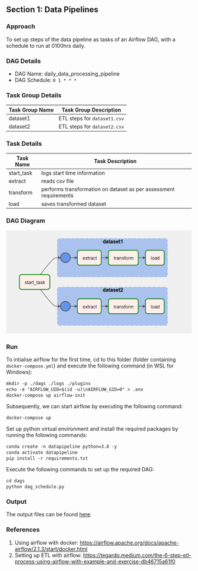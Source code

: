 ## Section 1: Data Pipelines

### Approach
To set up steps of the data pipeline as tasks of an Airflow DAG, with a schedule to run at 0100hrs daily.

### DAG Details
* DAG Name: daily_data_processing_pipeline
* DAG Schedule: `0 1 * * *`

### Task Group Details
| Task Group Name | Task Group Description |
| --- | --- |
| dataset1 | ETL steps for `dataset1.csv` |
| dataset2 | ETL steps for `dataset2.csv` |

### Task Details
| Task Name | Task Description |
| --- | --- |
| start_task | logs start time information |
| extract | reads csv file |
| transform | performs transformation on dataset as per assessment requirements |
| load | saves transformed dataset |

### DAG Diagram
![](dag-diagram.png)

### Run
To intialise airflow for the first time, cd to this folder (folder containing `docker-compose.yml`) and execute the following command (in WSL for Windows):
```
mkdir -p ./dags ./logs ./plugins
echo -e "AIRFLOW_UID=$(id -u)\nAIRFLOW_GID=0" > .env
docker-compose up airflow-init
```

Subsequently, we can start airflow by executing the following command:
```
docker-compose up
```

Set up python virtual environment and install the required packages by running the following commands:
```
conda create -n datapipeline python=3.8 -y
conda activate datapipeline
pip install -r requirements.txt
```

Execute the following commands to set up the required DAG:
```
cd dags
python dag_schedule.py
```

### Output
The output files can be found [here](dags/output/).

### References
1. Using airflow with docker: https://airflow.apache.org/docs/apache-airflow/2.1.3/start/docker.html
2. Setting up ETL with airflow: https://tegardp.medium.com/the-6-step-etl-process-using-airflow-with-example-and-exercise-db46715a61f0